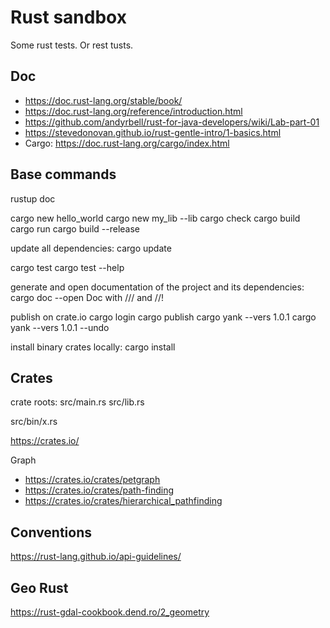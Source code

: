 # Rust sandbox

Some rust tests. Or rest tusts.

## Doc

- https://doc.rust-lang.org/stable/book/
- https://doc.rust-lang.org/reference/introduction.html
- https://github.com/andyrbell/rust-for-java-developers/wiki/Lab-part-01
- https://stevedonovan.github.io/rust-gentle-intro/1-basics.html
- Cargo: https://doc.rust-lang.org/cargo/index.html

## Base commands

rustup doc

cargo new hello_world
cargo new my_lib --lib
cargo check
cargo build
cargo run
cargo build --release

update all dependencies:
cargo update

cargo test
cargo test --help

generate and open documentation of the project and its dependencies:
cargo doc --open
Doc with /// and //!

publish on crate.io
cargo login
cargo publish
cargo yank --vers 1.0.1
cargo yank --vers 1.0.1 --undo

install binary crates locally:
cargo install


## Crates

crate roots:
src/main.rs
src/lib.rs

src/bin/x.rs



https://crates.io/

Graph

- https://crates.io/crates/petgraph
- https://crates.io/crates/path-finding
- https://crates.io/crates/hierarchical_pathfinding

## Conventions

https://rust-lang.github.io/api-guidelines/


## Geo Rust

https://rust-gdal-cookbook.dend.ro/2_geometry
